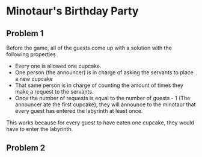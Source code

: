 # Minotaur's Birthday Party

## Problem 1

Before the game, all of the guests come up with a solution with the following properties

- Every one is allowed one cupcake.
- One person (the announcer) is in charge of asking the servants to place a new cupcake
- That same person is in charge of counting the amount of times they make a request to the servants.
- Once the number of requests is equal to the number of guests - 1 (The announcer ate the first cupcake), they will announce to the minotaur that every guest has entered the labyrinth at least once.

This works because for every guest to have eaten one cupcake, they would have to enter the labyrinth.

## Problem 2
